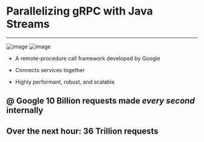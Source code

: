 # Parallelizing gRPC with Java Streams
----------------------------------------

![image](https://github.com/vivekkoya/Parallel-gRPC/assets/67130044/c72b8cc7-6cca-488a-a3c7-d964a316c7d7) ![image](https://github.com/vivekkoya/Parallel-gRPC/assets/67130044/93dff7f1-0898-4b49-9aaa-3acead839f2a)

- A remote-procedure call framework developed by Google​

- Connects services together​

- Highly performant, robust, and scalable ​


## @ Google **10 Billion requests** made _every second_ internally​

## Over the next hour: **36 Trillion requests​**

​
